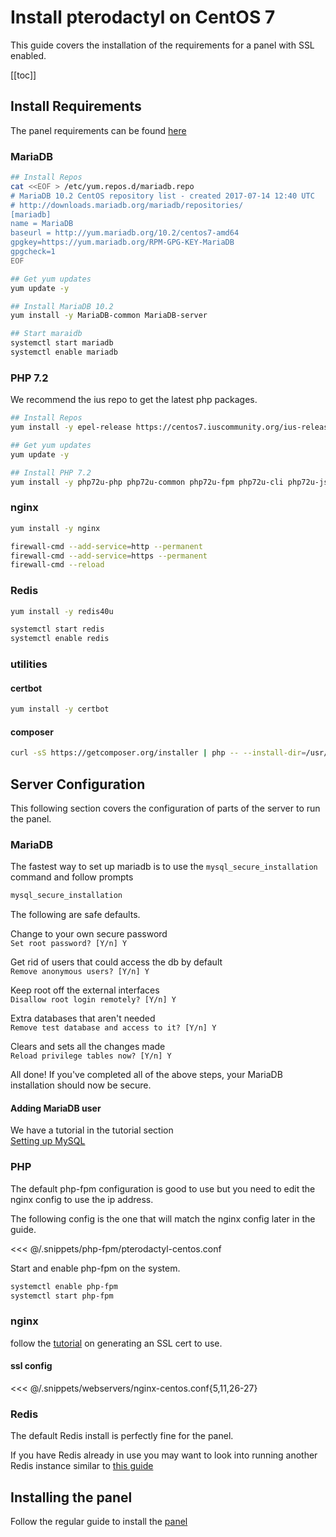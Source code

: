 # Install pterodactyl on CentOS 7

This guide covers the installation of the requirements for a panel with SSL enabled.

[[toc]]

## Install Requirements

The panel requirements can be found [here](/panel/getting_started.md#dependencies)

### MariaDB

```bash
## Install Repos
cat <<EOF > /etc/yum.repos.d/mariadb.repo
# MariaDB 10.2 CentOS repository list - created 2017-07-14 12:40 UTC
# http://downloads.mariadb.org/mariadb/repositories/
[mariadb]
name = MariaDB
baseurl = http://yum.mariadb.org/10.2/centos7-amd64
gpgkey=https://yum.mariadb.org/RPM-GPG-KEY-MariaDB
gpgcheck=1
EOF

## Get yum updates
yum update -y

## Install MariaDB 10.2
yum install -y MariaDB-common MariaDB-server

## Start maraidb
systemctl start mariadb
systemctl enable mariadb
```

### PHP 7.2
We recommend the ius repo to get the latest php packages.

```bash
## Install Repos
yum install -y epel-release https://centos7.iuscommunity.org/ius-release.rpm

## Get yum updates
yum update -y

## Install PHP 7.2
yum install -y php72u-php php72u-common php72u-fpm php72u-cli php72u-json php72u-mysqlnd php72u-mcrypt php72u-gd php72u-mbstring php72u-pdo php72u-zip php72u-bcmath php72u-dom php72u-opcache
```

### nginx

```bash
yum install -y nginx

firewall-cmd --add-service=http --permanent
firewall-cmd --add-service=https --permanent 
firewall-cmd --reload
```

### Redis

```bash
yum install -y redis40u

systemctl start redis
systemctl enable redis
```

### utilities

#### certbot
```bash
yum install -y certbot
```

#### composer
```bash
curl -sS https://getcomposer.org/installer | php -- --install-dir=/usr/local/bin --filename=composer
```

## Server Configuration

This following section covers the configuration of parts of the server to run the panel.

### MariaDB
The fastest way to set up mariadb is to use the `mysql_secure_installation` command and follow prompts

```bash
mysql_secure_installation
```

The following are safe defaults.

Change to your own secure password  
`Set root password? [Y/n] Y`

Get rid of users that could access the db by default  
`Remove anonymous users? [Y/n] Y`

Keep root off the external interfaces  
`Disallow root login remotely? [Y/n] Y`

Extra databases that aren't needed  
`Remove test database and access to it? [Y/n] Y`

Clears and sets all the changes made  
`Reload privilege tables now? [Y/n] Y`

All done! If you've completed all of the above steps, your MariaDB  
installation should now be secure.

#### Adding MariaDB user
We have a tutorial in the tutorial section  
[Setting up MySQL](/tutorials/mysql_setup.md)

### PHP

The default php-fpm configuration is good to use but you need to edit the nginx config to use the ip address.

The following config is the one that will match the nginx config later in the guide.

<<< @/.snippets/php-fpm/pterodactyl-centos.conf

Start and enable php-fpm on the system.
```bash
systemctl enable php-fpm
systemctl start php-fpm
```

### nginx

follow the [tutorial](/tutorials/creating_ssl_certificates.md) on generating an SSL cert to use.

#### ssl config
<<< @/.snippets/webservers/nginx-centos.conf{5,11,26-27}

### Redis
The default Redis install is perfectly fine for the panel.

If you have Redis already in use you may want to look into running another Redis instance similar to [this guide](https://community.pivotal.io/s/article/How-to-setup-and-run-multiple-Redis-server-instances-on-a-Linux-host)

## Installing the panel
Follow the regular guide to install the [panel](/panel/getting_started.md#installation)